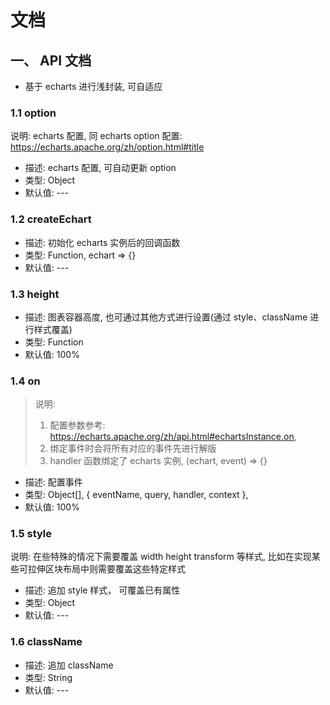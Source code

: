 # 文档

## 一、 API 文档

- 基于 echarts 进行浅封装, 可自适应

### 1.1 option

说明: echarts 配置, 同 echarts option 配置: https://echarts.apache.org/zh/option.html#title

- 描述: echarts 配置, 可自动更新 option
- 类型: Object
- 默认值: ---

### 1.2 createEchart 

- 描述: 初始化 echarts 实例后的回调函数
- 类型: Function,  echart => {}
- 默认值: ---

### 1.3 height

- 描述: 图表容器高度, 也可通过其他方式进行设置(通过 style、className 进行样式覆盖)
- 类型: Function
- 默认值: 100%

### 1.4 on

> 说明: 
> 1. 配置参数参考: https://echarts.apache.org/zh/api.html#echartsInstance.on, 
> 2. 绑定事件时会将所有对应的事件先进行解版
> 3. handler 函数绑定了 echarts 实例, (echart, event) => {}

- 描述: 配置事件
- 类型: Object[],   { eventName, query, handler, context }, 
- 默认值: 100%

### 1.5 style

说明: 在些特殊的情况下需要覆盖 width height transform 等样式, 比如在实现某些可拉伸区块布局中则需要覆盖这些特定样式

- 描述: 追加 style 样式， 可覆盖已有属性
- 类型: Object
- 默认值: ---

### 1.6 className

- 描述: 追加 className
- 类型:  String
- 默认值: ---
